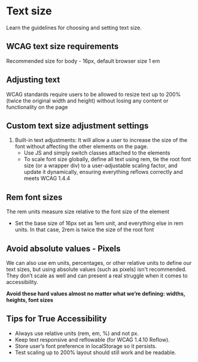 # Text size
Learn the guidelines for choosing and setting text size.

## WCAG text size requirements
Recommended size for body - 16px, default browser size 1 em


## Adjusting text
WCAG standards require users to be allowed to resize text up to 200% (twice the original width and height) without losing any content or functionality on the page

## Custom text size adjustment settings
1. Built-in text adjustments: It will allow a user to increase the size of the font without affecting the other elements on the page. 
    - Use JS and simply switch classes attached to the elements
    - To scale font size globally, define all text using rem, tie the root font size (or a wrapper div) to a user-adjustable scaling factor, and update it dynamically, ensuring everything reflows correctly and meets WCAG 1.4.4

## Rem font sizes
The rem units measure size relative to the font size of the element
- Set the base size of 16px set as 1em unit, and everything else in rem units. In that case, 2rem is twice the size of the root font

## Avoid absolute values - Pixels
We can also use em units, percentages, or other relative units to define our text sizes, but using absolute values (such as pixels) isn't recommended. They don’t scale as well and can present a real struggle when it comes to accessibility.

**Avoid these hard values almost no matter what we’re defining: widths, heights, font sizes**

## Tips for True Accessibility
- Always use relative units (rem, em, %) and not px.
- Keep text responsive and reflowable (for WCAG 1.4.10 Reflow).
- Store user’s font preference in localStorage so it persists.
- Test scaling up to 200% layout should still work and be readable.
